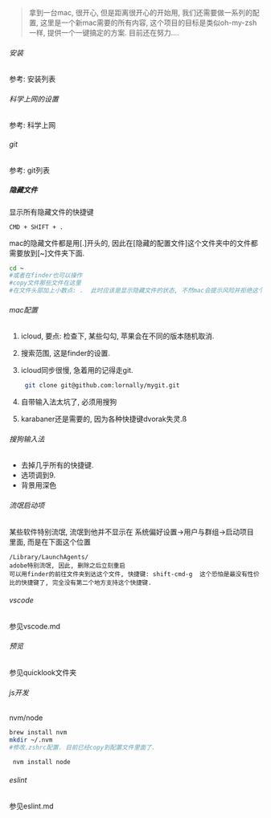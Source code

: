 > 拿到一台mac, 很开心, 但是距离很开心的开始用, 我们还需要做一系列的配置,  这里是一个新mac需要的所有内容, 这个项目的目标是类似oh-my-zsh一样, 提供一个一键搞定的方案. 目前还在努力....



###### 安装

参考: 安装列表

###### 科学上网的设置

参考: 科学上网

###### git

参考: git列表

##### 隐藏文件

显示所有隐藏文件的快捷键

```
CMD + SHIFT + .
```

mac的隐藏文件都是用[.]开头的, 因此在[隐藏的配置文件]这个文件夹中的文件都需要放到[~]文件夹下面.

```sh
cd ~
#或者在finder也可以操作
#copy文件那些文件在这里
#在文件头部加上小数点: .  此时应该是显示隐藏文件的状态, 不然mac会提示风险并拒绝这个操作.
```



###### mac配置

1. icloud,  要点: 检查下, 某些勾勾, 苹果会在不同的版本随机取消. 

2. 搜索范围, 这是finder的设置.

3. icloud同步很慢, 急着用的记得走git.

   ```sh
    git clone git@github.com:lornally/mygit.git
   ```

4. 自带输入法太坑了, 必须用搜狗

5. karabaner还是需要的, 因为各种快捷键dvorak失灵.ß



###### 搜狗输入法

- 去掉几乎所有的快捷键.
- 选项调到9.
- 背景用深色



###### 流氓启动项

某些软件特别流氓, 流氓到他并不显示在 系统偏好设置->用户与群组->启动项目 里面, 而是在下面这个位置

```
/Library/LaunchAgents/
adobe特别流氓, 因此, 删除之后立刻重启
可以用finder的前往文件夹到达这个文件, 快捷键: shift-cmd-g  这个恐怕是最没有性价比的快捷键了, 完全没有第二个地方支持这个快捷键.
```

###### vscode

参见vscode.md

###### 预览

参见quicklook文件夹

###### js开发

nvm/node

```sh
brew install nvm
mkdir ~/.nvm
#修改.zshrc配置. 目前已经copy到配置文件里面了.
```

```sh
 nvm install node
```

###### eslint

参见eslint.md